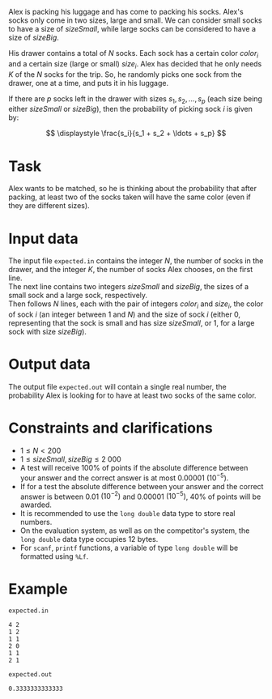 Alex is packing his luggage and has come to packing his socks. Alex's socks only come in two sizes, large and small. We can consider small socks to have a size of $sizeSmall$, while large socks can be considered to have a size of $sizeBig$.

His drawer contains a total of $N$ socks. Each sock has a certain color $color_i$ and a certain size (large or small) $size_i$. Alex has decided that he only needs $K$ of the $N$ socks for the trip. So, he randomly picks one sock from the drawer, one at a time, and puts it in his luggage.

If there are $p$ socks left in the drawer with sizes $s_1, s_2, \ldots, s_p$ (each size being either $sizeSmall$ or $sizeBig$), then the probability of picking sock $i$ is given by:

$$ \displaystyle \frac{s_i}{s_1 + s_2 + \ldots + s_p} $$

# Task

Alex wants to be matched, so he is thinking about the probability that after packing, at least two of the socks taken will have the same color (even if they are different sizes).

# Input data

The input file `expected.in` contains the integer $N$, the number of socks in the drawer, and the integer $K$, the number of socks Alex chooses, on the first line.  
The next line contains two integers $sizeSmall$ and $sizeBig$, the sizes of a small sock and a large sock, respectively.  
Then follows $N$ lines, each with the pair of integers $color_i$ and $size_i$, the color of sock $i$ (an integer between $1$ and $N$) and the size of sock $i$ (either $0$, representing that the sock is small and has size $sizeSmall$, or $1$, for a large sock with size $sizeBig$).

# Output data

The output file `expected.out` will contain a single real number, the probability Alex is looking for to have at least two socks of the same color.

# Constraints and clarifications

* $1 \leq N < 200$
* $1 \leq sizeSmall, sizeBig \leq 2\ 000$
* A test will receive $100\%$ of points if the absolute difference between your answer and the correct answer is at most $0.00001$  $(10^{-5})$. 
* If for a test the absolute difference between your answer and the correct answer is between $0.01$  $(10^{-2})$ and $0.00001$  $(10^{-5})$, $40\%$ of points will be awarded.
* It is recommended to use the `long double` data type to store real numbers.
* On the evaluation system, as well as on the competitor's system, the `long double` data type occupies $12$ bytes.
* For `scanf`, `printf` functions, a variable of type `long double` will be formatted using `%Lf`.

# Example

`expected.in`
```
4 2
1 2
1 1
2 0
1 1
2 1
```

`expected.out`
```
0.3333333333333
```
